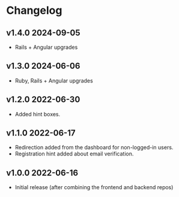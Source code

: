 # Changelog

## v1.4.0 2024-09-05

* Rails + Angular upgrades

## v1.3.0 2024-06-06

* Ruby, Rails + Angular upgrades

## v1.2.0 2022-06-30

* Added hint boxes.

## v1.1.0 2022-06-17

* Redirection added from the dashboard for non-logged-in users.
* Registration hint added about email verification.

## v1.0.0 2022-06-16

* Initial release (after combining the frontend and backend repos)

